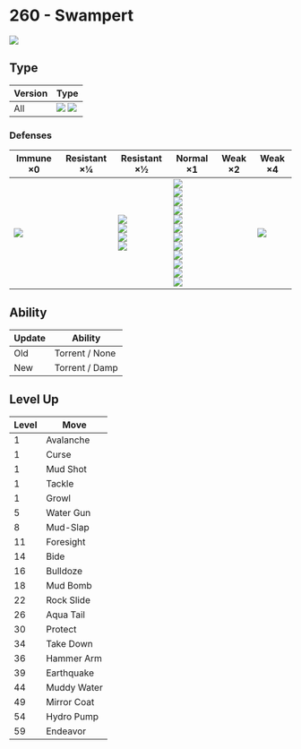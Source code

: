 # 260 - Swampert
![][260]

## Type

Version | Type
---     | ---
All     | ![][water]  ![][ground]

### Defenses

Immune ×0         | Resistant ×¼ | Resistant ×½                                            | Normal ×1                                                                                                                                                                    | Weak ×2 | Weak ×4
---               | ---          | ---                                                     | ---                                                                                                                                                                          | ---     | ---
![][electric]<br> | &nbsp;       | ![][poison]<br>![][rock]<br>![][steel]<br>![][fire]<br> | ![][normal]<br>![][fighting]<br>![][flying]<br>![][ground]<br>![][bug]<br>![][ghost]<br>![][water]<br>![][psychic]<br>![][ice]<br>![][dragon]<br>![][dark]<br>![][fairy]<br> | &nbsp;  | ![][grass]<br>

## Ability

Update | Ability
---    | ---
Old    | Torrent / None
New    | Torrent / Damp

## Level Up

Level | Move
---   | ---
1     | Avalanche
1     | Curse
1     | Mud Shot
1     | Tackle
1     | Growl
5     | Water Gun
8     | Mud-Slap
11    | Foresight
14    | Bide
16    | Bulldoze
18    | Mud Bomb
22    | Rock Slide
26    | Aqua Tail
30    | Protect
34    | Take Down
36    | Hammer Arm
39    | Earthquake
44    | Muddy Water
49    | Mirror Coat
54    | Hydro Pump
59    | Endeavor

[260]: ../img/pokemon/260.png
[normal]: ../img/types/normal.png
[fire]: ../img/types/fire.png
[fighting]: ../img/types/fighting.png
[water]: ../img/types/water.png
[flying]: ../img/types/flying.png
[grass]: ../img/types/grass.png
[poison]: ../img/types/poison.png
[electric]: ../img/types/electric.png
[ground]: ../img/types/ground.png
[psychic]: ../img/types/psychic.png
[rock]: ../img/types/rock.png
[ice]: ../img/types/ice.png
[bug]: ../img/types/bug.png
[dragon]: ../img/types/dragon.png
[ghost]: ../img/types/ghost.png
[dark]: ../img/types/dark.png
[steel]: ../img/types/steel.png
[fairy]: ../img/types/fairy.png
